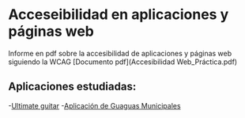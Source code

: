 # Acceseibilidad en aplicaciones y páginas web

Informe en pdf sobre la accesibilidad de aplicaciones y páginas web siguiendo la WCAG
[Documento pdf](Accesibilidad Web_Práctica.pdf)
## Aplicaciones estudiadas:
-[Ultimate guitar](https://www.ultimate-guitar.com/)
-[Aplicación de Guaguas Municipales](https://play.google.com/store/apps/details?id=com.desicsl.milinea&hl=es&gl=US)

